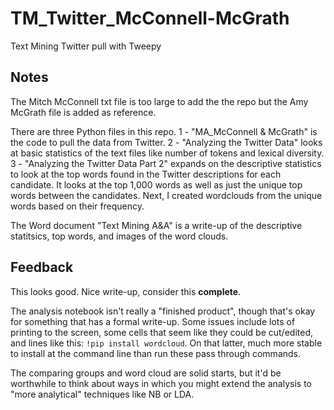 # TM_Twitter_McConnell-McGrath
Text Mining Twitter pull with Tweepy

## Notes
The Mitch McConnell txt file is too large to add the the repo but the Amy McGrath file is added as reference.

There are three Python files in this repo. 
1 - "MA_McConnell & McGrath" is the code to pull the data from Twitter. 
2 - "Analyzing the Twitter Data" looks at basic statistics of the text files like number of tokens and lexical diversity.
3 - "Analyzing the Twitter Data Part 2" expands on the descriptive statistics to look at the top words found in the Twitter descriptions for each candidate. It looks at the top 1,000 words as well as just the unique top words between the candidates. Next, I created wordclouds from the unique words based on their frequency. 

The Word document "Text Mining A&A" is a write-up of the descriptive statitsics, top words, and images of the word clouds.

## Feedback

This looks good. Nice write-up, consider this **complete**.

The analysis notebook isn't really a "finished product", though that's okay for something that has a formal write-up. Some issues
include lots of printing
to the screen, some cells that seem like they could be cut/edited, and lines like this: `!pip install wordcloud`. On that latter, 
much more stable to install at the command line than run these pass through commands. 

The comparing groups and word cloud are solid starts, but it'd be worthwhile to think about ways in which you might 
extend the analysis to "more analytical" techniques like NB or LDA. 



